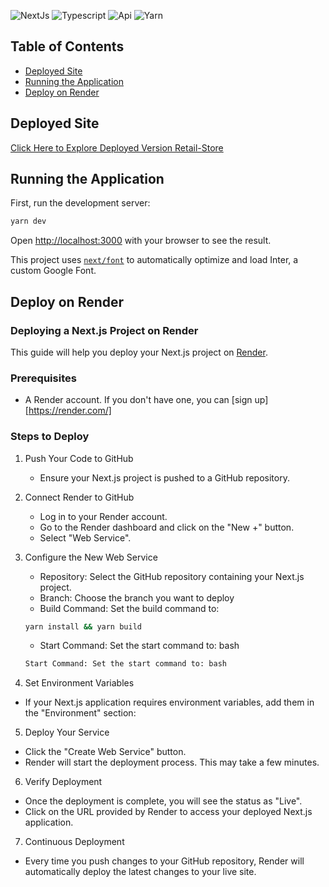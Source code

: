 ![NextJs](https://img.shields.io/badge/NextJS.x-red)
![Typescript](https://img.shields.io/badge/typescript-5.x-blue)
![Api](https://img.shields.io/badge/api-axios-blue)
![Yarn](https://img.shields.io/badge/yarn-3.6.4-blue)

## Table of Contents

- [Deployed Site](#deployed-site)
- [Running the Application](#running-the-application)
- [Deploy on Render](#deploy-on-render)

## Deployed Site

[Click Here to Explore Deployed Version Retail-Store](https://ris-frontend.onrender.com)

## Running the Application

First, run the development server:

```bash
yarn dev
```

Open [http://localhost:3000](http://localhost:3000) with your browser to see the result.

This project uses [`next/font`](https://nextjs.org/docs/basic-features/font-optimization) to automatically optimize and load Inter, a custom Google Font.

## Deploy on Render

### Deploying a Next.js Project on Render

This guide will help you deploy your Next.js project on [Render](https://render.com/).

### Prerequisites

- A Render account. If you don't have one, you can [sign up][https://render.com/]

### Steps to Deploy

1. Push Your Code to GitHub
   - Ensure your Next.js project is pushed to a GitHub repository.

2. Connect Render to GitHub
    - Log in to your Render account.
    - Go to the Render dashboard and click on the "New +" button.
    - Select "Web Service".
3. Configure the New Web Service
    - Repository: Select the GitHub repository containing your Next.js project.
    - Branch: Choose the branch you want to deploy
    - Build Command: Set the build command to:
   ```bash
   yarn install && yarn build
   ```
    - Start Command: Set the start command to:
      bash
    ```bash
   Start Command: Set the start command to: bash
   ```
4. Set Environment Variables
- If your Next.js application requires environment variables, add them in the "Environment" section:
5. Deploy Your Service
- Click the "Create Web Service" button.
- Render will start the deployment process. This may take a few minutes.
6. Verify Deployment
- Once the deployment is complete, you will see the status as "Live".
- Click on the URL provided by Render to access your deployed Next.js application.
7. Continuous Deployment
- Every time you push changes to your GitHub repository, Render will automatically deploy the latest changes to your live site.

